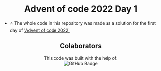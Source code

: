 <h1 align='center'>
  Advent of code 2022 Day 1
 </h1>
 
 
- :star: The whole code in this repository was made as a solution for the first day of  <a href="https://adventofcode.com/2022/day/1">'Advent of code 2022'</a>



<h2 align='center'>
  Colaborators
 </h2>
 <div align='center'>
 This code was built with the help of: 
 
 <div>
 <a href:"https://github.com/tutists">
  <img src="https://img.shields.io/badge/tutists-black?style=for-the-badge&logo=github&logoColor=white" alt="GitHub Badge"/>
  </a>
  </div>
 
 </div>
